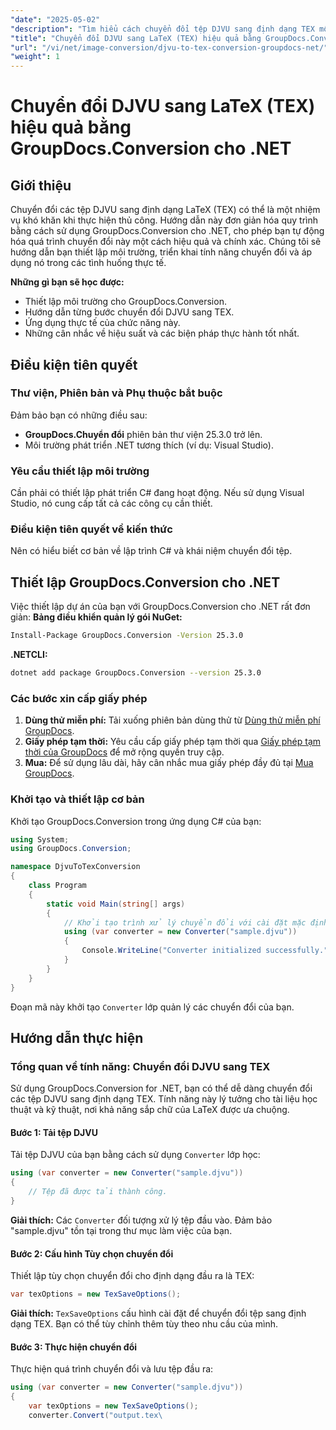 ```yaml
---
"date": "2025-05-02"
"description": "Tìm hiểu cách chuyển đổi tệp DJVU sang định dạng TEX một cách dễ dàng bằng GroupDocs.Conversion cho .NET, giúp hợp lý hóa quy trình lập tài liệu học thuật và kỹ thuật của bạn."
"title": "Chuyển đổi DJVU sang LaTeX (TEX) hiệu quả bằng GroupDocs.Conversion cho .NET"
"url": "/vi/net/image-conversion/djvu-to-tex-conversion-groupdocs-net/"
"weight": 1
---
```


# Chuyển đổi DJVU sang LaTeX (TEX) hiệu quả bằng GroupDocs.Conversion cho .NET
## Giới thiệu
Chuyển đổi các tệp DJVU sang định dạng LaTeX (TEX) có thể là một nhiệm vụ khó khăn khi thực hiện thủ công. Hướng dẫn này đơn giản hóa quy trình bằng cách sử dụng GroupDocs.Conversion cho .NET, cho phép bạn tự động hóa quá trình chuyển đổi này một cách hiệu quả và chính xác. Chúng tôi sẽ hướng dẫn bạn thiết lập môi trường, triển khai tính năng chuyển đổi và áp dụng nó trong các tình huống thực tế.

**Những gì bạn sẽ học được:**
- Thiết lập môi trường cho GroupDocs.Conversion.
- Hướng dẫn từng bước chuyển đổi DJVU sang TEX.
- Ứng dụng thực tế của chức năng này.
- Những cân nhắc về hiệu suất và các biện pháp thực hành tốt nhất.

## Điều kiện tiên quyết
### Thư viện, Phiên bản và Phụ thuộc bắt buộc
Đảm bảo bạn có những điều sau:
- **GroupDocs.Chuyển đổi** phiên bản thư viện 25.3.0 trở lên.
- Môi trường phát triển .NET tương thích (ví dụ: Visual Studio).

### Yêu cầu thiết lập môi trường
Cần phải có thiết lập phát triển C# đang hoạt động. Nếu sử dụng Visual Studio, nó cung cấp tất cả các công cụ cần thiết.

### Điều kiện tiên quyết về kiến thức
Nên có hiểu biết cơ bản về lập trình C# và khái niệm chuyển đổi tệp.

## Thiết lập GroupDocs.Conversion cho .NET
Việc thiết lập dự án của bạn với GroupDocs.Conversion cho .NET rất đơn giản:
**Bảng điều khiển quản lý gói NuGet:**
```bash
Install-Package GroupDocs.Conversion -Version 25.3.0
```
**\.NETCLI:**
```bash
dotnet add package GroupDocs.Conversion --version 25.3.0
```
### Các bước xin cấp giấy phép
1. **Dùng thử miễn phí:** Tải xuống phiên bản dùng thử từ [Dùng thử miễn phí GroupDocs](https://releases.groupdocs.com/conversion/net/).
2. **Giấy phép tạm thời:** Yêu cầu cấp giấy phép tạm thời qua [Giấy phép tạm thời của GroupDocs](https://purchase.groupdocs.com/temporary-license/) để mở rộng quyền truy cập.
3. **Mua:** Để sử dụng lâu dài, hãy cân nhắc mua giấy phép đầy đủ tại [Mua GroupDocs](https://purchase.groupdocs.com/buy).

### Khởi tạo và thiết lập cơ bản
Khởi tạo GroupDocs.Conversion trong ứng dụng C# của bạn:
```csharp
using System;
using GroupDocs.Conversion;

namespace DjvuToTexConversion
{
    class Program
    {
        static void Main(string[] args)
        {
            // Khởi tạo trình xử lý chuyển đổi với cài đặt mặc định.
            using (var converter = new Converter("sample.djvu"))
            {
                Console.WriteLine("Converter initialized successfully.");
            }
        }
    }
}
```
Đoạn mã này khởi tạo `Converter` lớp quản lý các chuyển đổi của bạn.

## Hướng dẫn thực hiện
### Tổng quan về tính năng: Chuyển đổi DJVU sang TEX
Sử dụng GroupDocs.Conversion for .NET, bạn có thể dễ dàng chuyển đổi các tệp DJVU sang định dạng TEX. Tính năng này lý tưởng cho tài liệu học thuật và kỹ thuật, nơi khả năng sắp chữ của LaTeX được ưa chuộng.
#### Bước 1: Tải tệp DJVU
Tải tệp DJVU của bạn bằng cách sử dụng `Converter` lớp học:
```csharp
using (var converter = new Converter("sample.djvu"))
{
    // Tệp đã được tải thành công.
}
```
**Giải thích:** Các `Converter` đối tượng xử lý tệp đầu vào. Đảm bảo "sample.djvu" tồn tại trong thư mục làm việc của bạn.
#### Bước 2: Cấu hình Tùy chọn chuyển đổi
Thiết lập tùy chọn chuyển đổi cho định dạng đầu ra là TEX:
```csharp
var texOptions = new TexSaveOptions();
```
**Giải thích:** `TexSaveOptions` cấu hình cài đặt để chuyển đổi tệp sang định dạng TEX. Bạn có thể tùy chỉnh thêm tùy theo nhu cầu của mình.
#### Bước 3: Thực hiện chuyển đổi
Thực hiện quá trình chuyển đổi và lưu tệp đầu ra:
```csharp
using (var converter = new Converter("sample.djvu"))
{
    var texOptions = new TexSaveOptions();
    converter.Convert("output.tex\